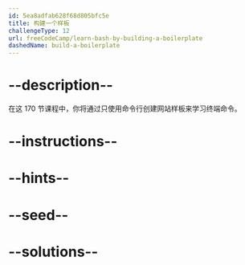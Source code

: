 ```yaml
---
id: 5ea8adfab628f68d805bfc5e
title: 构建一个样板
challengeType: 12
url: freeCodeCamp/learn-bash-by-building-a-boilerplate
dashedName: build-a-boilerplate
---
```


# --description--

在这 170 节课程中，你将通过只使用命令行创建网站样板来学习终端命令。

# --instructions--

# --hints--

# --seed--

# --solutions--
